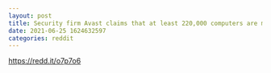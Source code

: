 ```yaml
--- 
layout: post 
title: Security firm Avast claims that at least 220,000 computers are mining monero (XMR) without the owners knowledge after downloading cracked copies of games like GTA 5. 
date: 2021-06-25 1624632597 
categories: reddit 
--- 
```

https://redd.it/o7p7o6